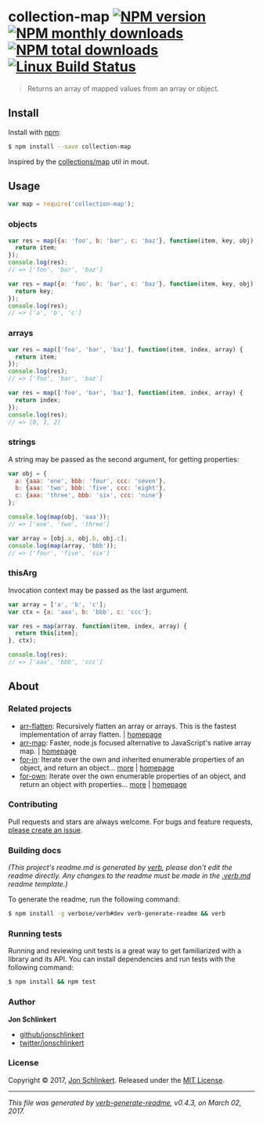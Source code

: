 # collection-map [![NPM version](https://img.shields.io/npm/v/collection-map.svg?style=flat)](https://www.npmjs.com/package/collection-map) [![NPM monthly downloads](https://img.shields.io/npm/dm/collection-map.svg?style=flat)](https://npmjs.org/package/collection-map)  [![NPM total downloads](https://img.shields.io/npm/dt/collection-map.svg?style=flat)](https://npmjs.org/package/collection-map) [![Linux Build Status](https://img.shields.io/travis/jonschlinkert/collection-map.svg?style=flat&label=Travis)](https://travis-ci.org/jonschlinkert/collection-map)

> Returns an array of mapped values from an array or object.

## Install

Install with [npm](https://www.npmjs.com/):

```sh
$ npm install --save collection-map
```

Inspired by the [collections/map](http://moutjs.com/) util in mout.

## Usage

```js
var map = require('collection-map');
```

### objects

```js
var res = map({a: 'foo', b: 'bar', c: 'baz'}, function(item, key, obj) {
  return item;
});
console.log(res);
// => ['foo', 'bar', 'baz']

var res = map({a: 'foo', b: 'bar', c: 'baz'}, function(item, key, obj) {
  return key;
});
console.log(res);
// => ['a', 'b', 'c']
```

### arrays

```js
var res = map(['foo', 'bar', 'baz'], function(item, index, array) {
  return item;
});
console.log(res);
// => ['foo', 'bar', 'baz']

var res = map(['foo', 'bar', 'baz'], function(item, index, array) {
  return index;
});
console.log(res);
// => [0, 1, 2]
```

### strings

A string may be passed as the second argument, for getting properties:

```js
var obj = {
  a: {aaa: 'one', bbb: 'four', ccc: 'seven'},
  b: {aaa: 'two', bbb: 'five', ccc: 'eight'},
  c: {aaa: 'three', bbb: 'six', ccc: 'nine'}
};

console.log(map(obj, 'aaa'));
// => ['one', 'two', 'three']

var array = [obj.a, obj.b, obj.c];
console.log(map(array, 'bbb'));
// => ['four', 'five', 'six']
```

### thisArg

Invocation context may be passed as the last argument.

```js
var array = ['a', 'b', 'c'];
var ctx = {a: 'aaa', b: 'bbb', c: 'ccc'};

var res = map(array, function(item, index, array) {
  return this[item];
}, ctx);

console.log(res);
// => ['aaa', 'bbb', 'ccc']
```

## About

### Related projects

* [arr-flatten](https://www.npmjs.com/package/arr-flatten): Recursively flatten an array or arrays. This is the fastest implementation of array flatten. | [homepage](https://github.com/jonschlinkert/arr-flatten "Recursively flatten an array or arrays. This is the fastest implementation of array flatten.")
* [arr-map](https://www.npmjs.com/package/arr-map): Faster, node.js focused alternative to JavaScript's native array map. | [homepage](https://github.com/jonschlinkert/arr-map "Faster, node.js focused alternative to JavaScript's native array map.")
* [for-in](https://www.npmjs.com/package/for-in): Iterate over the own and inherited enumerable properties of an object, and return an object… [more](https://github.com/jonschlinkert/for-in) | [homepage](https://github.com/jonschlinkert/for-in "Iterate over the own and inherited enumerable properties of an object, and return an object with properties that evaluate to true from the callback. Exit early by returning `false`. JavaScript/Node.js")
* [for-own](https://www.npmjs.com/package/for-own): Iterate over the own enumerable properties of an object, and return an object with properties… [more](https://github.com/jonschlinkert/for-own) | [homepage](https://github.com/jonschlinkert/for-own "Iterate over the own enumerable properties of an object, and return an object with properties that evaluate to true from the callback. Exit early by returning `false`. JavaScript/Node.js.")

### Contributing

Pull requests and stars are always welcome. For bugs and feature requests, [please create an issue](../../issues/new).

### Building docs

_(This project's readme.md is generated by [verb](https://github.com/verbose/verb-generate-readme), please don't edit the readme directly. Any changes to the readme must be made in the [.verb.md](.verb.md) readme template.)_

To generate the readme, run the following command:

```sh
$ npm install -g verbose/verb#dev verb-generate-readme && verb
```

### Running tests

Running and reviewing unit tests is a great way to get familiarized with a library and its API. You can install dependencies and run tests with the following command:

```sh
$ npm install && npm test
```

### Author

**Jon Schlinkert**

* [github/jonschlinkert](https://github.com/jonschlinkert)
* [twitter/jonschlinkert](https://twitter.com/jonschlinkert)

### License

Copyright © 2017, [Jon Schlinkert](https://github.com/jonschlinkert).
Released under the [MIT License](LICENSE).

***

_This file was generated by [verb-generate-readme](https://github.com/verbose/verb-generate-readme), v0.4.3, on March 02, 2017._
